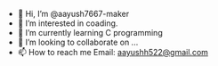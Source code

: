 - 👋 Hi, I’m @aayush7667-maker
- 👀 I’m interested in coading.
- 🌱 I’m currently learning C programming
- 💞️ I’m looking to collaborate on ...
- 📫 How to reach me Email: aayushh522@gmail.com

<!---
aayush7667-maker/aayush7667-maker is a ✨ special ✨ repository because its `README.md` (this file) appears on your GitHub profile.
You can click the Preview link to take a look at your changes.
--->
